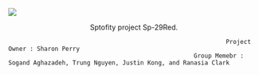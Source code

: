 ![](https://www.ajc.com/resizer/eXZVM5hz8HvYppr_U1R4c0YkcRU=/1200x630/cloudfront-us-east-1.images.arcpublishing.com/ajc/BVMLJOI6YMOI5V7AXOGVUKGS2A.png)

<p style="text-align: center">Sptofity project Sp-29Red.</p>

                                                                 Project Owner : Sharon Perry
                                                        Group Memebr : Sogand Aghazadeh, Trung Nguyen, Justin Kong, and Ranasia Clark
